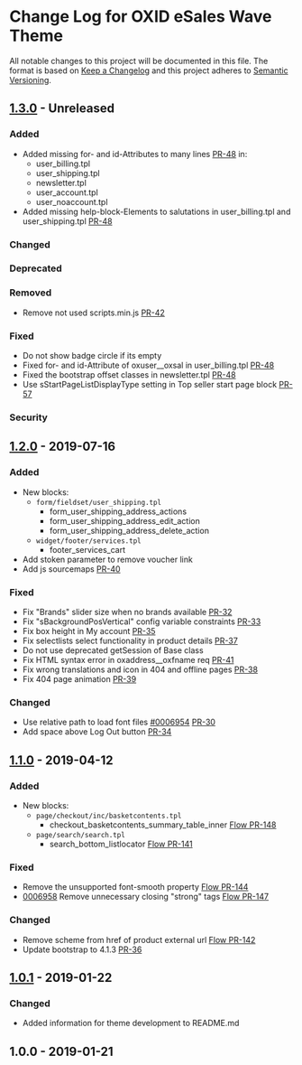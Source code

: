 # Change Log for OXID eSales Wave Theme

All notable changes to this project will be documented in this file.
The format is based on [Keep a Changelog](http://keepachangelog.com/)
and this project adheres to [Semantic Versioning](http://semver.org/).

## [1.3.0] -  Unreleased

### Added
- Added missing for- and id-Attributes to many lines [PR-48](https://github.com/OXID-eSales/wave-theme/pull/48) 
in: 
  - user_billing.tpl
  - user_shipping.tpl
  - newsletter.tpl
  - user_account.tpl
  - user_noaccount.tpl
- Added missing help-block-Elements to salutations in user_billing.tpl and user_shipping.tpl [PR-48](https://github.com/OXID-eSales/wave-theme/pull/48)

### Changed
### Deprecated

### Removed
- Remove not used scripts.min.js [PR-42](https://github.com/OXID-eSales/wave-theme/pull/42)

### Fixed
- Do not show badge circle if its empty
- Fixed for- and id-Attribute of oxuser__oxsal in user_billing.tpl [PR-48](https://github.com/OXID-eSales/wave-theme/pull/48)
- Fixed the bootstrap offset classes in newsletter.tpl [PR-48](https://github.com/OXID-eSales/wave-theme/pull/48)
- Use sStartPageListDisplayType setting in Top seller start page block [PR-57](https://github.com/OXID-eSales/wave-theme/pull/57)

### Security

## [1.2.0] -  2019-07-16

### Added
- New blocks:
  - `form/fieldset/user_shipping.tpl`  
    - form_user_shipping_address_actions
    - form_user_shipping_address_edit_action
    - form_user_shipping_address_delete_action
  - `widget/footer/services.tpl`
    - footer_services_cart
- Add stoken parameter to remove voucher link
- Add js sourcemaps [PR-40](https://github.com/OXID-eSales/wave-theme/pull/40)
    
### Fixed
- Fix "Brands" slider size when no brands available [PR-32](https://github.com/OXID-eSales/wave-theme/pull/32)
- Fix "sBackgroundPosVertical" config variable constraints [PR-33](https://github.com/OXID-eSales/wave-theme/pull/33)
- Fix box height in My account [PR-35](https://github.com/OXID-eSales/wave-theme/pull/35)
- Fix selectlists select functionality in product details [PR-37](https://github.com/OXID-eSales/wave-theme/pull/37)
- Do not use deprecated getSession of Base class
- Fix HTML syntax error in oxaddress__oxfname req [PR-41](https://github.com/OXID-eSales/wave-theme/pull/41)
- Fix wrong translations and icon in 404 and offline pages [PR-38](https://github.com/OXID-eSales/wave-theme/pull/38)
- Fix 404 page animation [PR-39](https://github.com/OXID-eSales/wave-theme/pull/39)

### Changed
- Use relative path to load font files [#0006954](https://bugs.oxid-esales.com/view.php?id=6954) [PR-30](https://github.com/OXID-eSales/wave-theme/pull/30)
- Add space above Log Out button [PR-34](https://github.com/OXID-eSales/wave-theme/pull/34)

## [1.1.0] -  2019-04-12

### Added
- New blocks:
  - `page/checkout/inc/basketcontents.tpl`
    - checkout_basketcontents_summary_table_inner [Flow PR-148](https://github.com/OXID-eSales/flow_theme/pull/148)
  - `page/search/search.tpl`
    - search_bottom_listlocator [Flow PR-141](https://github.com/OXID-eSales/flow_theme/pull/141)

### Fixed
- Remove the unsupported font-smooth property [Flow PR-144](https://github.com/OXID-eSales/flow_theme/pull/144)
- [0006958](https://bugs.oxid-esales.com/view.php?id=6958) Remove unnecessary closing "strong" tags [Flow PR-147](https://github.com/OXID-eSales/flow_theme/pull/147)

### Changed
- Remove scheme from href of product external url [Flow PR-142](https://github.com/OXID-eSales/flow_theme/pull/142)
- Update bootstrap to 4.1.3 [PR-36](https://github.com/OXID-eSales/wave-theme/pull/36)

## [1.0.1] -  2019-01-22

### Changed

- Added information for theme development to README.md

## 1.0.0 -  2019-01-21

[1.3.0]: https://github.com/OXID-eSales/wave-theme/compare/v1.3.0...HEAD
[1.2.0]: https://github.com/OXID-eSales/wave-theme/compare/v1.1.0...v1.2.0
[1.1.0]: https://github.com/OXID-eSales/wave-theme/compare/v1.0.1...v1.1.0
[1.0.1]: https://github.com/OXID-eSales/wave-theme/compare/v1.0.0...v1.0.1